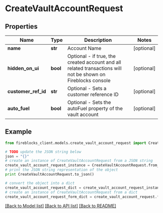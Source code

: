 # CreateVaultAccountRequest


## Properties
Name | Type | Description | Notes
------------ | ------------- | ------------- | -------------
**name** | **str** | Account Name | [optional] 
**hidden_on_ui** | **bool** | Optional - if true, the created account and all related transactions will not be shown on Fireblocks console | [optional] 
**customer_ref_id** | **str** | Optional - Sets a customer reference ID | [optional] 
**auto_fuel** | **bool** | Optional - Sets the autoFuel property of the vault account | [optional] 

## Example

```python
from fireblocks_client.models.create_vault_account_request import CreateVaultAccountRequest

# TODO update the JSON string below
json = "{}"
# create an instance of CreateVaultAccountRequest from a JSON string
create_vault_account_request_instance = CreateVaultAccountRequest.from_json(json)
# print the JSON string representation of the object
print CreateVaultAccountRequest.to_json()

# convert the object into a dict
create_vault_account_request_dict = create_vault_account_request_instance.to_dict()
# create an instance of CreateVaultAccountRequest from a dict
create_vault_account_request_form_dict = create_vault_account_request.from_dict(create_vault_account_request_dict)
```
[[Back to Model list]](../README.md#documentation-for-models) [[Back to API list]](../README.md#documentation-for-api-endpoints) [[Back to README]](../README.md)


